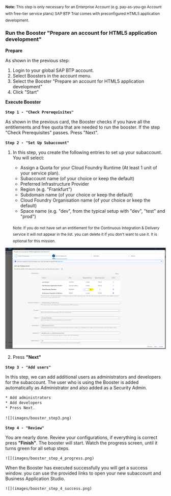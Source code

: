 <sub>**Note:**
This step is only necessary for an Enterprise Account (e.g. pay-as-you-go Account with free-tier service plans)
SAP BTP Trial comes with preconfigured HTML5 application development.</sub>

 

### Run the Booster "Prepare an account for HTML5 application development"

**Prepare**

As shown in the previous step:
1. Login to your global SAP BTP account.
2. Select Boosters in the account menu.
3. Select the Booster "Prepare an account for HTML5 application development"
4. Click "Start"


**Execute Booster**

**`Step 1 - "Check Prerequisites"`**

As shown in the previous card, the Booster checks if you have all the entitlements and free quota that are needed to run the booster. 
If the step "Check Prerequisites" passes. Press "Next".


**`Step 2 - "Set Up Subaccount"`**

1. In this step, you create the following entries to set up your subaccount. You will select:
    * Assign a Quota for your Cloud Foundry Runtime (At least 1 unit of your service plan).
    * Subaccount name (of your choice or keep the default)
    * Preferred Infrastructure Provider 
    * Region (e.g. "Frankfurt") 
    * Subdomain name (of your choice or keep the default)
    * Cloud Foundry Organisation name (of your choice or keep the default)
    * Space name (e.g. "dev", from the typical setup with "dev", "test" and "prod")

    <sub>Note: If you do not have set an entitlement for the Continuous Integration & Delivery service it will not appear in the list. 
you can delete it if you don't want to use it. It is optional for this mission.</sub>


![](images/booster_step2_1.png)

2. Press **"Next"**



**`Step 3 - "Add users"`**

In this step, we can add additional users as administrators and developers for the subaccount. The user who is using the Booster is added automatically as Administrator and also added as a Security Admin.

    * Add administrators
    * Add developers
    * Press Next.

    ![](images/booster_step3.png)


**`Step 4 - "Review" `**

You are nearly done. Review your configurations, if everything is correct press **"Finish"**.
The booster will start. Watch the progress screen, until it turns green for all setup steps.

    ![](images/booster_step_4_progress.png)

When the Booster has executed successfully you will get a success window.
you can use the provided links to open your new subaccount and Business Application Studio.


    ![](images/booster_step_4_success.png)





